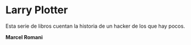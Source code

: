 # Larry Plotter

Esta serie de libros cuentan la historia de un hacker de los que hay pocos.

**Marcel Romani**